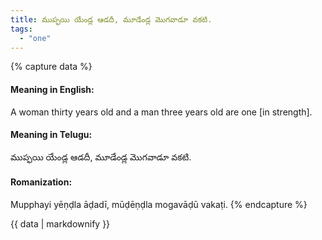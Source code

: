 ```yaml
---
title: ముప్ఫయి యేండ్ల ఆడదీ, మూడేండ్ల మొగవాడూ వకటి.
tags:
  - "one"
---
```


{% capture data %}
#### Meaning in English:
A woman thirty years old and a man three years old are one [in strength].

#### Meaning in Telugu:
ముప్ఫయి యేండ్ల ఆడదీ, మూడేండ్ల మొగవాడూ వకటి.

#### Romanization:
Mupphayi yēṇḍla āḍadī, mūḍēṇḍla mogavāḍū vakaṭi.
{% endcapture %}

{{ data | markdownify }}

